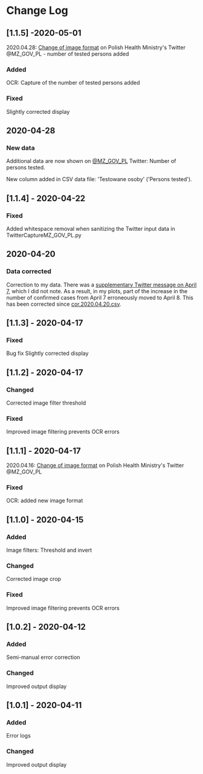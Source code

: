 

# Change Log

## [1.1.5] -2020-05-01
2020.04.28: [Change of image format](https://twitter.com/MZ_GOV_PL/status/1255097510907072512) on Polish Health Ministry's Twitter @MZ_GOV_PL - number of tested persons added

### Added
   OCR: Capture of the number of tested persons added

### Fixed
   Slightly corrected display

## 2020-04-28
### New data 
Additional data are now shown on [@MZ_GOV_PL](https://twitter.com/MZ_GOV_PL) Twitter: Number of persons tested.

New column added in CSV data file: 'Testowane osoby' ('Persons tested').

## [1.1.4] - 2020-04-22
### Fixed
Added whitespace removal when sanitizing the Twitter input data in TwitterCaptureMZ_GOV_PL.py

## 2020-04-20
### Data corrected
Correction to my data. There was a [supplementary Twitter message on April 7](https://twitter.com/MZ_GOV_PL/status/1247569463823732739), which I did not note. As a result, in my plots, part of the increase in the number of confirmed cases from April 7 erroneously moved to April 8. This has been corrected since [cor.2020.04.20.csv](https://github.com/anuszka/COVID-19-MZ_GOV_PL/blob/master/data/cor.2020.04.20.csv).

## [1.1.3] - 2020-04-17
### Fixed
   Bug fix
   Slightly corrected display
   
## [1.1.2] - 2020-04-17
### Changed
   Corrected image filter threshold
### Fixed
   Improved image filtering prevents OCR errors 

## [1.1.1] - 2020-04-17
   2020.04.16: [Change of image format](https://twitter.com/MZ_GOV_PL/status/1250748610276470784) on Polish Health Ministry's Twitter @MZ_GOV_PL
### Fixed
   OCR: added new image format
   
## [1.1.0] - 2020-04-15
 
### Added
   Image filters: Threshold and invert
### Changed
   Corrected image crop
### Fixed
   Improved image filtering prevents OCR errors 
 
## [1.0.2] - 2020-04-12
 
### Added
   Semi-manual error correction
### Changed
   Improved output display
<!--### Fixed-->
 
## [1.0.1] - 2020-04-11
 
### Added
   Error logs
### Changed
   Improved output display
<!--### Fixed-->

